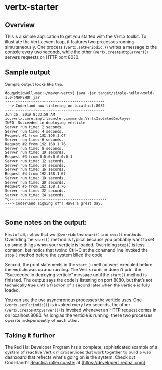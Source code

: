 # vertx-starter

## Overview

This is a simple application to get you started with the Vert.x toolkit. 
To illustrate the Vert.x event loop, it features
two processes running simultaneously. One process (`vertx.setPeriodic()`) 
writes a message to the
console every two seconds, while the other (`vertx.createHttpServer()`) 
servers requests on HTTP port 8080. 

## Sample output 

Sample output looks like this: 

```
doug@dtidwell-mac:~/maven-vertx$ java -jar target/simple-hello-world-1.0-SNAPSHOT.jar 
----------------------------------------------
---> Coderland now listening on localhost:8080
----------------------------------------------
Jun 26, 2019 8:33:59 AM io.vertx.core.impl.launcher.commands.VertxIsolatedDeployer
INFO: Succeeded in deploying verticle
Server run time: 2 seconds.
Server run time: 4 seconds.
Request #1 from 192.168.1.67
Server run time: 6 seconds.
Request #2 from 192.168.1.76
Server run time: 8 seconds.
Server run time: 10 seconds.
Request #3 from 0:0:0:0:0:0:0:1
Server run time: 12 seconds.
Server run time: 14 seconds.
Server run time: 16 seconds.
Request #4 from 192.168.1.67
Server run time: 18 seconds.
Server run time: 20 seconds.
Request #5 from 192.168.1.76
Server run time: 22 seconds.
Server run time: 24 seconds.
^C---------------------------------------------
---> Coderland signing off! Have a great day.
---------------------------------------------
```

## Some notes on the output: 

First of all, notice that we `@Override` the `start()` and `stop()` methods. 
Overriding the `start()` method is typical because you probably want to set 
up some things when your verticle is loaded. Overriding `stop()` is less 
common, but notice that typing Ctrl+C at the command line invoked the `stop()` 
method before the system killed the code. 
 
Second, the print statements in the `start()` method were executed before the 
verticle was up and running. The Vert.x runtime doesn’t print the 
“Succeeded in deploying verticle” message until the `start()` method is 
finished. The output says the code is listening on port 8080, but that’s not
technically true until a fraction of a second later when the verticle is fully loaded. 
 
You can see the two asynchronous processes the verticle uses. 
One (`vertx.setPeriodic()`) is invoked every 
two seconds, the other (`vertx.createHttpServer()`) is invoked whenever an 
HTTP request comes in on localhost:8080. 
As long as the verticle is running, these two processes operate 
independently of each other.

## Taking it further

The Red Hat Developer Program has a complete, sophisticated example of a system 
of reactive Vert.x microservices that work together to build a web dashboard 
that reflects what's going on in the system. Check out Coderland's 
[Reactica roller coaster](https://developers.redhat.com/coderland/reactive) 
at [https://developers.redhat.com].
